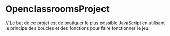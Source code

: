 # OpenclassroomsProject

// Le but de ce projet est de pratiquer le plus possible JavaScript en utilisant le principe des boucles et des fonctions pour faire fonctionner le jeu.